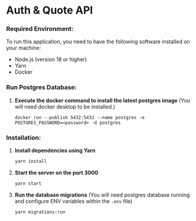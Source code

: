 # Auth & Quote API

### Required Environment:
To run this application, you need to have the following software installed on your machine:
- Node.js (version 18 or higher)
- Yarn
- Docker

### Run Postgres Database:
1. **Execute the docker command to install the latest postgres image** (You will need docker desktop to be installed.)
    ```
    docker run --publish 5432:5432 --name postgres -e POSTGRES_PASSWORD=<password> -d postgres
    ```

### Installation:
1. **Install dependencies using Yarn**
    ```bash
    yarn install
2. **Start the server on the port 3000**
    ```bash
    yarn start
3. **Run the database migrations** (You will need postgres database running and configure ENV variables within the `.env` file)
    ```
    yarn migrations:run
    ```